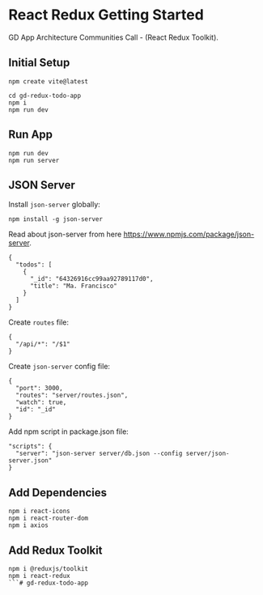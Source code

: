 # React Redux Getting Started

GD App Architecture Communities Call - (React Redux Toolkit).

## Initial Setup

```
npm create vite@latest

cd gd-redux-todo-app
npm i
npm run dev
```

## Run App

```
npm run dev
npm run server
```

## JSON Server

Install `json-server` globally:

```
npm install -g json-server
```

Read about json-server from here https://www.npmjs.com/package/json-server.

```
{
  "todos": [
    {
      "_id": "64326916cc99aa92789117d0",
      "title": "Ma. Francisco"
    }
  ]
}
```

Create `routes` file:

```
{
  "/api/*": "/$1"
}
```

Create `json-server` config file:

```
{
  "port": 3000,
  "routes": "server/routes.json",
  "watch": true,
  "id": "_id"
}
```

Add npm script in package.json file:

```
"scripts": {
  "server": "json-server server/db.json --config server/json-server.json"
}
```

## Add Dependencies

```
npm i react-icons
npm i react-router-dom
npm i axios
```

## Add Redux Toolkit

```
npm i @reduxjs/toolkit
npm i react-redux
```# gd-redux-todo-app
